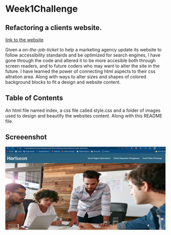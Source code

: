 # Week1Challenge

## Refactoring a clients website.

[link to the website](https://teelsam.github.io/Week1Challenge/)

Given a _on-the-job-ticket_ to help a marketing agency update its website to follow accessibility standards and be optimized for search engines, I have gone through the code and altered it to be more accesible both through screen readers, and to future coders who may want to alter the site in the future. I have learned the power of connecting html aspects to their css altration area. Along with ways to alter sizes and shapes of colored background blocks to fit a design and website content.

## Table of Contents

An html file named index, a css file called style.css and a folder of images used to design and beautify the websites content. Along with this README file.

## Screeenshot

![Screenshot of the website.](./images/ScreenShotForReadMe.png)
